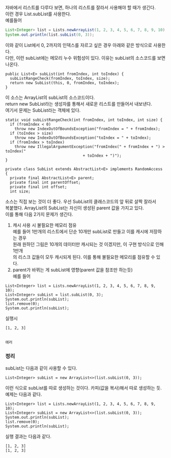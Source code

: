 자바에서 리스트를 다루다 보면, 하나의 리스트를 잘라서 사용해야 할 때가 생긴다.  
이런 경우 List.subList를 사용한다.  
예를들어
```java
List<Integer> list = Lists.newArrayList(1, 2, 3, 4, 5, 6, 7, 8, 9, 10);
System.out.println(list.subList(0, 3));
```
이와 같이 List에서 0, 2까지의 인덱스를 자르고 싶은 경우 아래와 같은 방식으로 사용한다.  
다만, 이런 subList에는 메모리 누수 위험성이 있다. 
이유는 subList의 소스코드를 보면 나온다. 

```
public List<E> subList(int fromIndex, int toIndex) {
  subListRangeCheck(fromIndex, toIndex, size);
  return new SubList(this, 0, fromIndex, toIndex);
}
```
이 소스는 ArrayList의 subList의 소스코드이다.  
return new SubList라는 생성자를 통해서 새로운 리스트를 만들어서 내보낸다.  
여기서 문제는 SubList라는 객체에 있다.  

```
static void subListRangeCheck(int fromIndex, int toIndex, int size) {
  if (fromIndex < 0)
    throw new IndexOutOfBoundsException("fromIndex = " + fromIndex);
  if (toIndex > size)
    throw new IndexOutOfBoundsException("toIndex = " + toIndex);
  if (fromIndex > toIndex)
    throw new IllegalArgumentException("fromIndex(" + fromIndex + ") > toIndex("  
                                  + toIndex + ")");
}

private class SubList extends AbstractList<E> implements RandomAccess {
  private final AbstractList<E> parent;
  private final int parentOffset;
  private final int offset;
  int size;

```
소스는 직접 보는 것이 더 좋다. 우선 SubList의 클래스코드의 앞 뒤로 살짝 잘라서   
복붙했다. ArrayList의 SubList는 자신이 생성된 parent 값을 가지고 있다.  
이를 통해 다음 2가지 문제가 생긴다. 
1. 캐시 사용 시 불필요한 메모리 점유  
예를 들어 1만개의 리스트에서 단순 10개만 subList로 만들고 이를 캐시에 저장하는 경우  
원래 원하던 그림은 10개의 데이터만 캐시되는 것 이겠지만, 이 구현 방식으로 인해 1만개  
의 리스크 값들이 모두 캐시되게 된다. 이를 통해 불필요한 메모리를 점유할 수 있다. 
2. parent가 바뀌는 게 subList에 영향(parent 값을 참조만 하는듯)  
예를 들어
```
List<Integer> list = Lists.newArrayList(1, 2, 3, 4, 5, 6, 7, 8, 9, 10);
List<Integer> subList = list.subList(0, 3);
System.out.println(subList);
list.remove(0);
System.out.println(subList);
```
실행시  
```
[1, 2, 3]


에러
```

### 정리
subList는 다음과 같이 사용할 수 있다.  
```
List<Integer> subList = new ArrayList<>(list.subList(0, 3));
```
이런 식으로 subList를 따로 생성하는 것이다. 카피(값을 복사)해서 따로 생성하는 듯. 
예제는 다음과 같다.  
```
List<Integer> list = Lists.newArrayList(1, 2, 3, 4, 5, 6, 7, 8, 9, 10);
List<Integer> subList = new ArrayList<>(list.subList(0, 3));
System.out.println(subList);
list.remove(0);
System.out.println(subList);
```
실행 결과는 다음과 같다.  
```
[1, 2, 3]
[1, 2, 3]
```
























































